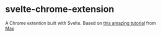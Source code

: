 # svelte-chrome-extension

A Chrome extention built with Svelte. Based on [this amazing tutorial](https://www.programonaut.com/how-to-build-a-chrome-extension-with-sveltekit-step-by-step/) from [Max](https://github.com/programonaut)
